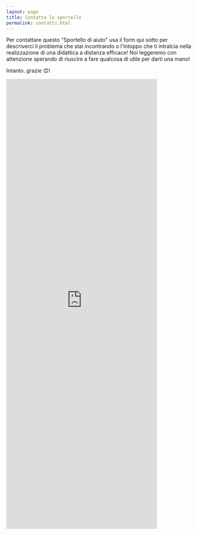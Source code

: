 ```yaml
---
layout: page
title: Contatta lo sportello
permalink: contatti.html
---
```


Per contattare questo "Sportello di aiuto" usa il form qui sotto per descriverci il problema che stai incontrando o l'intoppo che ti intralcia nella realizzazione di una didattica a distanza efficace! 
Noi leggeremo con attenzione sperando di riuscire a fare qualcosa di utile per darti una mano!

Intanto..grazie :blush:!


<iframe src="https://docs.google.com/forms/d/e/1FAIpQLSeriA5F-9HVP-WUvsr8l_j8ewbAx8uhiUyHJ3cuFQHhS3nlyA/viewform?embedded=true" width="80%" height="1200" frameborder="0" marginheight="0" marginwidth="0">Caricamento…</iframe>

